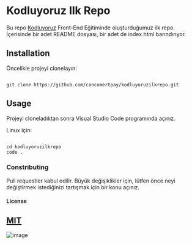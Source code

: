 # Kodluyoruz Ilk Repo

Bu repo [Kodluyoruz](https://kodluyoruz.org/) Front-End Eğitiminde oluşturduğumuz ilk repo. İçerisinde bir adet README dosyası, bir adet de index.html barındırıyor.

## Installation

Öncelikle projeyi clonelayın: 

```

git clone https://github.com/cancomertpay/kodluyoruzilkrepo.git 

```

## Usage

Projeyi cloneladıktan sonra Visual Studio Code programında açınız.

Linux için:

 ```

cd kodluyoruzilkrepo
code .

 ```

### Constributing

Pull requestler kabul edilir. Büyük değişiklikler için, lütfen önce neyi değiştirmek istediğinizi tartışmak için bir konu açınız.

#### License

[MIT](Commonmark.org)
-------------------------------------------------------------------------------------
![image](https://www.bilgeteknoloji.com/assets/images/web.gif)






